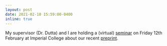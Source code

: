 ```yaml
---
layout: post
date: 2021-02-10 15:59:00-0400
inline: true
---
```


My supervisor (Dr. Dutta) and I are holding a (virtual) [seminar](https://www.imperial.ac.uk/events/129770/statistics-seminar-dr-ritabrata-dutta-warwick-score-matched-conditional-exponential-families-for-likelihood-free-inference/) on Friday 12th February at Imperial College about our recent [preprint](https://arxiv.org/abs/2012.10903). 


